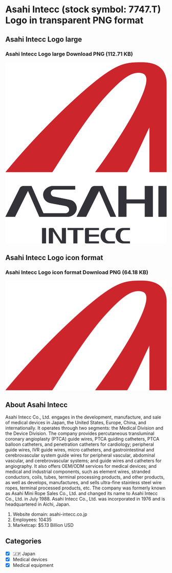 # Asahi Intecc (stock symbol: 7747.T) Logo in transparent PNG format

## Asahi Intecc Logo large

### Asahi Intecc Logo large Download PNG (112.71 KB)

![Asahi Intecc Logo large Download PNG (112.71 KB)](/img/orig/7747.T_BIG-a21e98f3.png)

## Asahi Intecc Logo icon format

### Asahi Intecc Logo icon format Download PNG (64.18 KB)

![Asahi Intecc Logo icon format Download PNG (64.18 KB)](/img/orig/7747.T-42613078.png)

## About Asahi Intecc

Asahi Intecc Co., Ltd. engages in the development, manufacture, and sale of medical devices in Japan, the United States, Europe, China, and internationally. It operates through two segments: the Medical Division and the Device Division. The company provides percutaneous transluminal coronary angioplasty (PTCA) guide wires, PTCA guiding catheters, PTCA balloon catheters, and penetration catheters for cardiology; peripheral guide wires, IVR guide wires, micro catheters, and gastrointestinal and cerebrovascular system guide wires for peripheral vascular, abdominal vascular, and cerebrovascular systems; and guide wires and catheters for angiography. It also offers OEM/ODM services for medical devices; and medical and industrial components, such as element wires, stranded conductors, coils, tubes, terminal processing products, and other products, as well as develops, manufactures, and sells ultra-fine stainless steel wire ropes, terminal processed products, etc. The company was formerly known as Asahi Mini Rope Sales Co., Ltd. and changed its name to Asahi Intecc Co., Ltd. in July 1988. Asahi Intecc Co., Ltd. was incorporated in 1976 and is headquartered in Aichi, Japan.

1. Website domain: asahi-intecc.co.jp
2. Employees: 10435
3. Marketcap: $5.13 Billion USD


## Categories
- [x] 🇯🇵 Japan
- [x] Medical devices
- [x] Medical equipment
